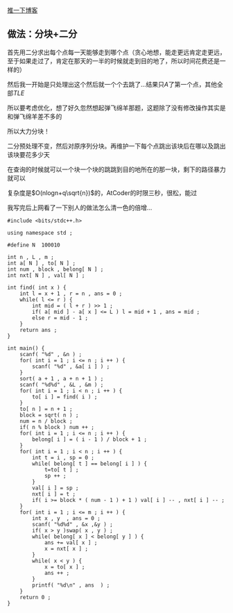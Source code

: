 [推一下博客](http://www.cnblogs.com/henry-1202)

## 做法：分块+二分

首先用二分求出每个点每一天能够走到哪个点（贪心地想，能走更远肯定走更远，至于如果走过了，肯定在那天的一半的时候就走到目的地了，所以时间花费还是一样的）

然后我一开始是只处理出这个然后就一个个去跳了...结果只$A$了第一个点，其他全部$TLE$

所以要考虑优化，想了好久忽然想起弹飞绵羊那题，这题除了没有修改操作其实是和弹飞绵羊差不多的

所以大力分块！

二分预处理不变，然后对原序列分块。再维护一下每个点跳出该块后在哪以及跳出该块要花多少天

在查询的时候就可以一个块一个块的跳跳到目的地所在的那一块，剩下的路径暴力就可以

复杂度是$O(nlogn+q\sqrt{n})$的，AtCoder的时限三秒，很松，能过

 我写完后上网看了一下别人的做法怎么清一色的倍增...

```
#include <bits/stdc++.h>

using namespace std ;

#define N  100010

int n , L , m ;
int a[ N ] , to[ N ] ;
int num , block , belong[ N ] ; 
int nxt[ N ] , val[ N ] ;

int find( int x ) {
	int l = x + 1 , r = n , ans = 0 ;
	while( l <= r ) {
		int mid = ( l + r ) >> 1 ;
		if( a[ mid ] - a[ x ] <= L ) l = mid + 1 , ans = mid ;
		else r = mid - 1 ;
	}
	return ans ;
}

int main() {
	scanf( "%d" , &n ) ;
	for( int i = 1 ; i <= n ; i ++ ) {
		scanf( "%d" , &a[ i ] ) ;
	}
	sort( a + 1 , a + n + 1 ) ;
	scanf( "%d%d" , &L , &m ) ;
	for( int i = 1 ; i < n ; i ++ ) {
		to[ i ] = find( i ) ;
	}
	to[ n ] = n + 1 ;
	block = sqrt( n ) ;
	num = n / block ;
	if( n % block ) num ++ ;
	for( int i = 1 ; i <= n ; i ++ ) {
		belong[ i ] = ( i - 1 ) / block + 1 ;
	}
	for( int i = 1 ; i < n ; i ++ ) {
		int t = i , sp = 0 ;
		while( belong[ t ] == belong[ i ] ) {
			t=to[ t ] ;
			sp ++ ;
		}
		val[ i ] = sp ;
		nxt[ i ] = t ;
		if( i >= block * ( num - 1 ) + 1 ) val[ i ] -- , nxt[ i ] -- ;
	}
	for( int i = 1 ; i <= m ; i ++ ) {
		int x , y  , ans = 0 ;
		scanf( "%d%d" , &x ,&y ) ;
		if( x > y )swap( x , y ) ;
		while( belong[ x ] < belong[ y ] ) {
			ans += val[ x ] ;
			x = nxt[ x ] ;
		}
		while( x < y ) {
			x = to[ x ] ;
			ans ++ ;	
		} 
		printf( "%d\n" , ans  ) ;
	}
	return 0 ;
} 
```
